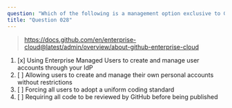 ```yaml
---
question: "Which of the following is a management option exclusive to GitHub Enterprise Cloud?"
title: "Question 028"
---
```


> https://docs.github.com/en/enterprise-cloud@latest/admin/overview/about-github-enterprise-cloud
1. [x] Using Enterprise Managed Users to create and manage user accounts through your IdP
1. [ ] Allowing users to create and manage their own personal accounts without restrictions
1. [ ] Forcing all users to adopt a uniform coding standard
1. [ ] Requiring all code to be reviewed by GitHub before being published
